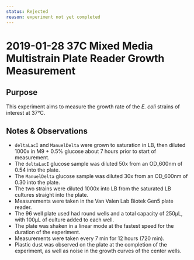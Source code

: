 ```yaml
---
status: Rejected 
reason: experiment not yet completed
---
```


# 2019-01-28 37C Mixed Media Multistrain Plate Reader Growth Measurement

## Purpose
This experiment aims to measure the growth rate of the *E. coli* strains of interest at 37°C.

## Notes & Observations
* `deltaLacI` and `ManuelDelta` were grown to saturation in LB, then diluted 1000x in M9 + 0.5% glucose about 7 hours prior to start of measurement.
* The `deltaLacI` glucose sample was diluted 50x from an OD_600nm of 0.54 into the plate.
* The `ManuelDelta` glucose sample was diluted 30x from an OD_600nm of 0.30 into the plate.
* The two strains were diluted 1000x into LB from the saturated LB cultures straight into the plate.
* Measurements were taken in the Van Valen Lab Biotek Gen5 plate reader.
* The 96 well plate used had round wells and a total capacity of 250µL, with 100µL of culture added to each well.
* The plate was shaken in a linear mode at the fastest speed for the duration of the experiment.
* Measurements were taken every 7 min for 12 hours (720 min).
* Plastic dust was observed on the plate at the completion of the experiment, as well as noise in the growth curves of the center wells.